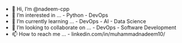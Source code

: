 - 👋 Hi, I’m @nadeem-cpp
- 👀 I’m interested in ...
      - Python
      - DevOps
- 🌱 I’m currently learning ...
      - DevOps
      - AI
      - Data Science 
- 💞️ I’m looking to collaborate on ...
      - DevOps
      - Software Development 
- 📫 How to reach me ...
      - linkedin.com/in/muhammadnadeem10/

<!---
nadeem-cpp/nadeem-cpp is a ✨ special ✨ repository because its `README.md` (this file) appears on your GitHub profile.
You can click the Preview link to take a look at your changes.
--->
